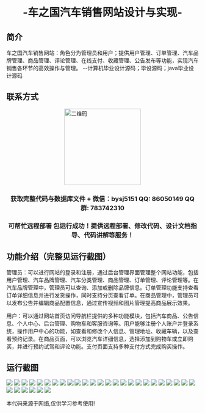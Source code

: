 <p><h1 align="center">-车之国汽车销售网站设计与实现-</h1></p>

## 简介
车之国汽车销售网站：角色分为管理员和用户；提供用户管理、订单管理、汽车品牌管理、商品管理、评论管理、在线支付、收藏管理、公告发布等功能，实现汽车销售各环节的高效操作与管理。    --计算机毕业设计源码；毕设源码；java毕业设计源码


## 联系方式
<img src="https://bs-1329754181.cos.ap-shanghai.myqcloud.com/wx.jpg" alt="二维码" style="display: block; margin: 0 auto;" width="200px">
<p><h3 align="center">获取完整代码与数据库文件 + 微信：bysj5151 QQ: 86050149 QQ群: 783742310</h3></p>
<p><h3 align="center">可帮忙远程部署 包运行成功！提供远程部署、修改代码、设计文档指导、代码讲解等服务！</h3></p>

## 功能介绍（完整见运行截图）
管理员：可以进行网站的登录和注册，通过后台管理界面管理整个网站功能，包括用户管理、汽车品牌管理、汽车分类管理、商品管理、订单管理、评论管理等。在汽车品牌管理中，管理员可以查询、添加或删除品牌信息。订单管理功能支持查看订单详细信息并进行发货操作，同时支持分页查看订单。在商品管理中，管理员可以发布公告并编辑商品配置信息，通过宣传视频和图片管理提高商品展示效果。

用户：可以通过网站首页访问导航栏提供的多种功能模块，包括汽车商品、公告信息、个人中心、后台管理、购物车和客服咨询等。用户能够注册个人账户并登录系统，操作用户中心的功能，如查看和修改个人信息、管理地址、收藏车辆，以及查看预约记录。在商品页面，可以浏览汽车详细信息，选择添加到购物车或立即购买，并进行预约试驾和评论功能。支付页面支持多种支付方式完成购买操作。


## 运行截图
![](https://bs-1329754181.cos.ap-shanghai.myqcloud.com/ssm/CarKingdom/img/001.jpg)
![](https://bs-1329754181.cos.ap-shanghai.myqcloud.com/ssm/CarKingdom/img/002.jpg)
![](https://bs-1329754181.cos.ap-shanghai.myqcloud.com/ssm/CarKingdom/img/003.jpg)
![](https://bs-1329754181.cos.ap-shanghai.myqcloud.com/ssm/CarKingdom/img/004.jpg)
![](https://bs-1329754181.cos.ap-shanghai.myqcloud.com/ssm/CarKingdom/img/005.jpg)
![](https://bs-1329754181.cos.ap-shanghai.myqcloud.com/ssm/CarKingdom/img/006.jpg)
![](https://bs-1329754181.cos.ap-shanghai.myqcloud.com/ssm/CarKingdom/img/007.jpg)
![](https://bs-1329754181.cos.ap-shanghai.myqcloud.com/ssm/CarKingdom/img/008.jpg)
![](https://bs-1329754181.cos.ap-shanghai.myqcloud.com/ssm/CarKingdom/img/009.jpg)
![](https://bs-1329754181.cos.ap-shanghai.myqcloud.com/ssm/CarKingdom/img/010.jpg)
![](https://bs-1329754181.cos.ap-shanghai.myqcloud.com/ssm/CarKingdom/img/011.jpg)
![](https://bs-1329754181.cos.ap-shanghai.myqcloud.com/ssm/CarKingdom/img/012.jpg)
![](https://bs-1329754181.cos.ap-shanghai.myqcloud.com/ssm/CarKingdom/img/013.jpg)
![](https://bs-1329754181.cos.ap-shanghai.myqcloud.com/ssm/CarKingdom/img/014.jpg)
![](https://bs-1329754181.cos.ap-shanghai.myqcloud.com/ssm/CarKingdom/img/015.jpg)
![](https://bs-1329754181.cos.ap-shanghai.myqcloud.com/ssm/CarKingdom/img/016.jpg)
![](https://bs-1329754181.cos.ap-shanghai.myqcloud.com/ssm/CarKingdom/img/017.jpg)
![](https://bs-1329754181.cos.ap-shanghai.myqcloud.com/ssm/CarKingdom/img/018.jpg)
![](https://bs-1329754181.cos.ap-shanghai.myqcloud.com/ssm/CarKingdom/img/019.jpg)
![](https://bs-1329754181.cos.ap-shanghai.myqcloud.com/ssm/CarKingdom/img/020.jpg)
![](https://bs-1329754181.cos.ap-shanghai.myqcloud.com/ssm/CarKingdom/img/021.jpg)
![](https://bs-1329754181.cos.ap-shanghai.myqcloud.com/ssm/CarKingdom/img/022.jpg)
![](https://bs-1329754181.cos.ap-shanghai.myqcloud.com/ssm/CarKingdom/img/023.jpg)
![](https://bs-1329754181.cos.ap-shanghai.myqcloud.com/ssm/CarKingdom/img/024.jpg)
![](https://bs-1329754181.cos.ap-shanghai.myqcloud.com/ssm/CarKingdom/img/025.jpg)
![](https://bs-1329754181.cos.ap-shanghai.myqcloud.com/ssm/CarKingdom/img/026.jpg)
![](https://bs-1329754181.cos.ap-shanghai.myqcloud.com/ssm/CarKingdom/img/027.jpg)
![](https://bs-1329754181.cos.ap-shanghai.myqcloud.com/ssm/CarKingdom/img/028.jpg)
![](https://bs-1329754181.cos.ap-shanghai.myqcloud.com/ssm/CarKingdom/img/029.jpg)
![](https://bs-1329754181.cos.ap-shanghai.myqcloud.com/ssm/CarKingdom/img/030.jpg)
![](https://bs-1329754181.cos.ap-shanghai.myqcloud.com/ssm/CarKingdom/img/031.jpg)

<p>本代码来源于网络,仅供学习参考使用!</p>

